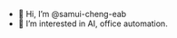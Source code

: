 - 👋 Hi, I’m @samui-cheng-eab
- 👀 I’m interested in AI, office automation.

<!---
samui-cheng-eab/samui-cheng-eab is a ✨ special ✨ repository because its `README.md` (this file) appears on your GitHub profile.
You can click the Preview link to take a look at your changes.
--->
